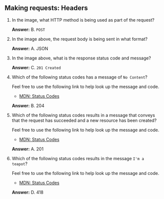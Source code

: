 ## Making requests: Headers

1.  In the image, what HTTP method is being used as part of the request?

    **Answer:** B. `POST`

2. In the image above, the request body is being sent in what format?

    **Answer:** A. JSON

3. In the image above, what is the response status code and message?

    **Answer:** C. `201 Created`

4.  Which of the following status codes has a message of `No Content`?

    Feel free to use the following link to help look up the message and code.
    - [MDN: Status Codes](https://developer.mozilla.org/en-US/docs/Web/HTTP/Status)

    **Answer:** B. 204

5. Which of the following status codes results in a message that conveys that the request has succeeded and a new resource has been created?

    Feel free to use the following link to help look up the message and code.
    - [MDN: Status Codes](https://developer.mozilla.org/en-US/docs/Web/HTTP/Status)

    **Answer:** A. 201

6. Which of the following status codes results in the message `I'm a teapot`?

    Feel free to use the following link to help look up the message and code.
    - [MDN: Status Codes](https://developer.mozilla.org/en-US/docs/Web/HTTP/Status)

    **Answer:** D. 418
